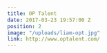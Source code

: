 ```yaml
---
title: OP Talent
date: 2017-03-23 19:57:00 Z
position: 2
image: "/uploads/liam-opt.jpg"
link: http://www.optalent.com/
---
```


